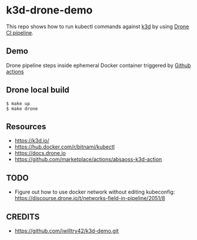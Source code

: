 # k3d-drone-demo

This repo shows how to run kubectl commands against [k3d](https://k3d.io) by using [Drone CI pipeline](https://drone.io/).

## Demo
Drone pipeline steps inside ephemeral Docker container triggered by [Github actions](https://github.com/atrakic/k3d-drone-demo/actions)


## Drone local build

```console
$ make up
$ make drone
```

## Resources
- <https://k3d.io/>
- <https://hub.docker.com/r/bitnami/kubectl>
- <https://docs.drone.io>
- <https://github.com/marketplace/actions/absaoss-k3d-action>


## TODO
- Figure out how to use docker network without editing kubeconfig: https://discourse.drone.io/t/networks-field-in-pipeline/2051/8


## CREDITS
- <https://github.com/iwilltry42/k3d-demo.git>
